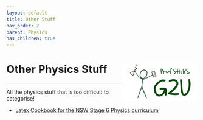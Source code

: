 ```yaml
---
layout: default
title: Other Stuff
nav_order: 2
parent: Physics
has_children: true
---
```


# Other Physics Stuff <img align="right" src="/media/prof_stick_g2u.png" width="200">

---

All the physics stuff that is too difficult to categorise!

* [Latex Cookbook for the NSW Stage 6 Physics curriculum](docs/physics/physics_latex_cookbook_index.md)
